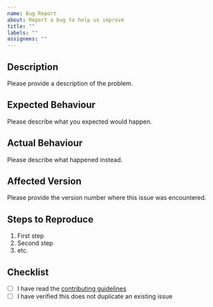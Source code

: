```yaml
---
name: Bug Report
about: Report a bug to help us improve
title: ""
labels: ""
assignees: ""
---
```


## Description

Please provide a description of the problem.

## Expected Behaviour

Please describe what you expected would happen.

## Actual Behaviour

Please describe what happened instead.

## Affected Version

Please provide the version number where this issue was encountered.

## Steps to Reproduce

1. First step
1. Second step
1. etc.

## Checklist

- [ ] I have read the [contributing guidelines](https://github.com/wayfair-incubator/expirable-storage/blob/main/CONTRIBUTING.md)
- [ ] I have verified this does not duplicate an existing issue
